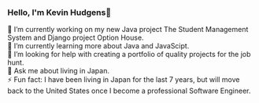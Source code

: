### Hello, I'm Kevin Hudgens👋

🔭 I’m currently working on my new Java project The Student Management System and Django project Option House.  
🌱 I’m currently learning more about Java and JavaScipt.  
🤔 I’m looking for help with creating a portfolio of quality projects for the job hunt.  
💬 Ask me about living in Japan.   
⚡ Fun fact: I have been living in Japan for the last 7 years, but will move back to the United States once I become a professional Software Engineer.  
